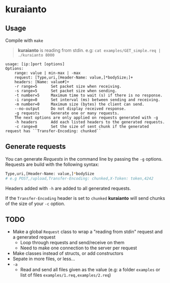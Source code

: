 # kuraianto

## Usage

Compile with ``make``

> **kuraianto** is reading from stdin.
> e.g: ``cat examples/GET_simple.req | ./kuraianto 8000``

```
usage: [ip:]port [options]
Options:
	range: value | min-max | -max
	request: [Type,uri,[Header-Name: value,]*bodySize;]+
	headers: [Name: value#]+
	-r range=5		Set packet size when receiving.
	-s range=5		Set packet size when sending.
	-t number=5		Maximum time to wait (s) if there is no response.
	-i range=0		Set interval (ms) between sending and receiving.
	-m number=0		Maximum size (bytes) the client can send.
	--no-output		Do not display received response.
	-g requests		Generate one or many requests.
	The next options are only applied on requests generated with -g
	-h headers		Add each listed headers to the generated requests.
	-c range=8		Set the size of sent chunk if the generated request has ``Transfer-Encoding: chunked``
```

## Generate requests

You can generate *Requests* in the command line by passing the ``-g`` options.  
Requests are build with the following syntax:

```bash
Type,uri,[Header-Name: value,]*bodySize
# e.g POST,/upload,Transfer-Encoding: chunked,X-Token: token,4242
```

Headers added with ``-h`` are added to all generated requests.

If the ``Transfer-Encoding`` header is set to ``chunked`` **kuraianto** will send chunks of the size of your ``-c`` option.

## TODO

* Make a global ``Request`` class to wrap a "reading from stdin" request and a generated request
	* Loop through requests and send/receive on them
	* Need to make one connection to the server per request
* Make classes instead of structs, or add constructors
* Sepate in more files, or less...
* ``-a``
	* Read and send all files given as the value (e.g: a folder ``examples`` or list of files ``examples/1.req,examples/2.req``)
